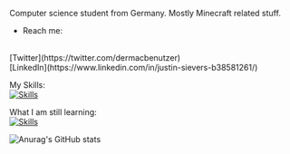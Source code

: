 Computer science student from Germany.
Mostly Minecraft related stuff.
- Reach me:
<br />
[Twitter](https://twitter.com/dermacbenutzer)
<br />
[LinkedIn](https://www.linkedin.com/in/justin-sievers-b38581261/)

My Skills: 
<br />
[![Skills](https://skills.thijs.gg/icons?i=java,html,js,css,php)](github.com/dermacuser)

What I am still learning: 
<br />
[![Skills](https://skills.thijs.gg/icons?i=c,docker,mysql,nodejs)](github.com/dermacuser)


![Anurag's GitHub stats](https://github-readme-stats.vercel.app/api?username=dermacuser&show_icons=true&theme=tokyonight)
